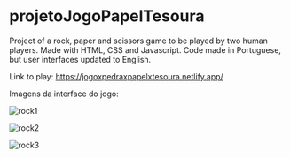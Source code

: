 # projetoJogoPapelTesoura
Project of a rock, paper and scissors game to be played by two human players. Made with HTML, CSS and Javascript. Code made in Portuguese, but user interfaces updated to English.

Link to play:
https://jogoxpedraxpapelxtesoura.netlify.app/

Imagens da interface do jogo:

![rock1](https://user-images.githubusercontent.com/98829238/194718699-f66ac85f-f1cc-4944-985c-533061741b59.png)

![rock2](https://user-images.githubusercontent.com/98829238/194718704-481404b1-19ae-4437-8dd3-d51663197406.png)

![rock3](https://user-images.githubusercontent.com/98829238/194718709-5a0771fe-310f-414c-9c86-80985d9559ac.png)
